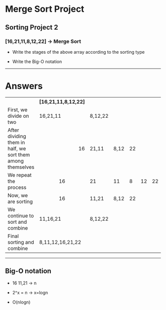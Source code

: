 # Merge Sort Project

## Sorting Project 2

### [16,21,11,8,12,22] -> Merge Sort

* Write the stages of the above array according to the sorting type

* Write the Big-O notation 
---

# Answers

<table>
<tr>
<th width="100"></th>
<th width="100">[16,21,11,8,12,22]</th>
<th width="100"></th>
</tr>
<tr>
    <td width="100">First, we divide on two</td>
    <td>16,21,11</td>
    <td>8,12,22</td>
    </tr>
    <tr>
        <td>After dividing them in half, we sort them among themselves</td>
        <td align="end">16</td>
        <td>21,11</td>
        <td>8,12</td>
        <td>22</td>
    </tr>
    <tr>
        <td>We repeat the process</td>
        <td align="center">16</td>
        <td>21</td>
        <td>11</td>
        <td>8</td>
        <td>12</td>
        <td>22</td>
    </tr>
    <tr>
    <td>Now, we are sorting</td>
    <td align="center">16</td>
    <td>11,21</td>
    <td>8,12</td>
    <td>22</td>
    </tr>
<tr>
<td>We continue to sort and combine</td>
<td>11,16,21</td>
<td>8,12,22</td>
</tr>
<tr>
<td>Final sorting and combine</td>
<td>8,11,12,16,21,22</td>
</tr>
</table>

---
## Big-O notation

* 16 11,21 -> n

* 2^x = n -> x=logn

* O(nlogn)

 